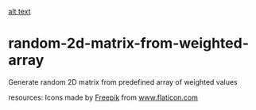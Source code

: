 [alt text](https://github.com/adam-p/markdown-here/raw/master/src/common/images/icon48.png "Logo Title Text 1")
# random-2d-matrix-from-weighted-array
Generate random 2D matrix from predefined array of weighted values



resources:
Icons made by <a href="https://www.flaticon.com/authors/freepik" title="Freepik">Freepik</a> from <a href="https://www.flaticon.com/" title="Flaticon"> www.flaticon.com</a>

